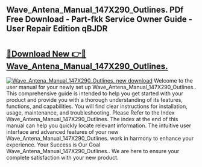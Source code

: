 ## Wave_Antena_Manual_147X290_Outlines. PDf Free Download - Part-fkk Service Owner Guide - User Repair Edition qBJDR

# <h2><a href="http://bc14273.oget.top/?id=Wave_Antena_Manual_147X290_Outlines.">🔗Download New 👉🔴 Wave_Antena_Manual_147X290_Outlines.</a></h2>

[![Wave_Antena_Manual_147X290_Outlines. new download](https://i.imgur.com/5g1atiW.png)](http://bc14273.oget.top/?id=Wave_Antena_Manual_147X290_Outlines.)
Welcome to the user manual for your newly set up Wave_Antena_Manual_147X290_Outlines.. This comprehensive guide is intended to help you get started with your product and provide you with a thorough understanding of its features, functions, and capabilities. You will find clear instructions for installation, usage, maintenance, and troubleshooting. Please Refer to the Index Wave_Antena_Manual_147X290_Outlines. The index at the end of this manual can help you quickly locate relevant information. The intuitive user interface and advanced features of your new Wave_Antena_Manual_147X290_Outlines. work in harmony to enhance your experience. Your Success is Our Goal Wave_Antena_Manual_147X290_Outlines.. We are here to ensure your complete satisfaction with your new product.
